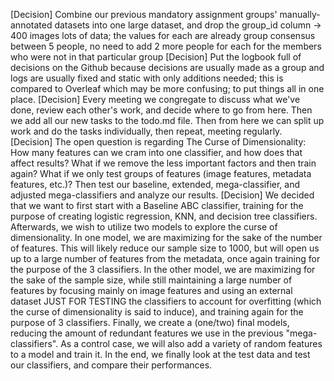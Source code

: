 [Decision] Combine our previous mandatory assignment groups' manually-annotated datasets into one large dataset, and drop the group_id column -> 400 images lots of data; the values for each are already group consensus between 5 people, no need to add 2 more people for each for the members who were not in that particular group
[Decision] Put the logbook full of decisions on the Github because decisions are usually made as a group and logs are usually fixed and static with only additions needed; this is compared to Overleaf which may be more confusing; to put things all in one place.
[Decision] Every meeting we congregate to discuss what we've done, review each other's work, and decide where to go from here. Then we add all our new tasks to the todo.md file. Then from here we can split up work and do the tasks individually, then repeat, meeting regularly.
[Decision] The open question is regarding The Curse of Dimensionality: How many features can we cram into one classifier, and how does that affect results? What if we remove the less important factors and then train again? What if we only test groups of features (image features, metadata features, etc.)? Then test our baseline, extended, mega-classifier, and adjusted mega-classifiers and analyze our results.
[Decision] We decided that we want to first start with a Baseline ABC classifier, training for the purpose of creating logistic regression, KNN, and decision tree classifiers. Afterwards, we wish to utilize two models to explore the curse of dimensionality. In one model, we are maximizing for the sake of the number of features. This will likely reduce our sample size to 1000, but will open us up to a large number of features from the metadata, once again training for the purpose of the 3 classifiers. In the other model, we are maximizing for the sake of the sample size, while still maintaining a large number of features by focusing mainly on image features and using an external dataset JUST FOR TESTING the classifiers to account for overfitting (which the curse of dimensionality is said to induce), and training again for the purpose of 3 classifiers. Finally, we create a (one/two) final models, reducing the amount of redundant features we use in the previous "mega-classifiers". As a control case, we will also add a variety of random features to a model and train it. In the end, we finally look at the test data and test our classifiers, and compare their performances.